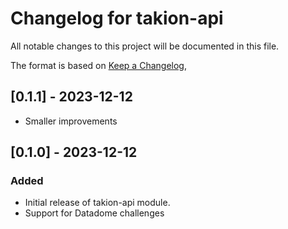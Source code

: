 # Changelog for takion-api

All notable changes to this project will be documented in this file.

The format is based on [Keep a Changelog](https://keepachangelog.com/en/1.0.0/),

## [0.1.1] - 2023-12-12
- Smaller improvements

## [0.1.0] - 2023-12-12

### Added
- Initial release of takion-api module.
- Support for Datadome challenges
